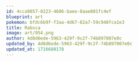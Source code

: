 ```yaml
---
id: 4cca9857-0223-4606-baee-8aae801fc4ef
blueprint: art
pokemon: bfdc6b9f-f3aa-4d67-82a7-59c948fca1e3
title: Rabsca
image: art/954.png
author: 4d8d6ede-5963-429f-9c2f-74b897007e0c
updated_by: 4d8d6ede-5963-429f-9c2f-74b897007e0c
updated_at: 1716680178
---
```

